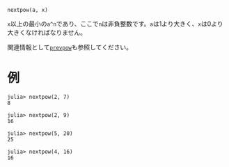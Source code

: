 ```
nextpow(a, x)
```

`x`以上の最小の`a^n`であり、ここで`n`は非負整数です。`a`は1より大きく、`x`は0より大きくなければなりません。

関連情報として[`prevpow`](@ref)も参照してください。

# 例

```jldoctest
julia> nextpow(2, 7)
8

julia> nextpow(2, 9)
16

julia> nextpow(5, 20)
25

julia> nextpow(4, 16)
16
```
